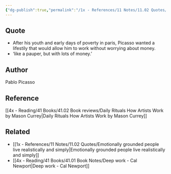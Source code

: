 ```yaml
---
{"dg-publish":true,"permalink":"/1x - References/11 Notes/11.02 Quotes/Like a pauper but with lots of money - Pablo Picasso/","title":"Like a pauper but with lots of money - Pablo Picasso","created":"2023-05-01T09:00:56.000+03:00","updated":"2024-02-14T20:18:40.769+03:00"}
---
```



## Quote
- After his youth and early days of poverty in paris, Picasso wanted a lifestily that would allow him to work without worrying about money.
- ‘like a pauper, but with lots of money.’ 

## Author
Pablo Picasso

## Reference
[[4x - Reading/41 Books/41.02 Book reviews/Daily Rituals How Artists Work by Mason Currey\|Daily Rituals How Artists Work by Mason Currey]]

## Related
- [[1x - References/11 Notes/11.02 Quotes/Emotionally grounded people live realistically and simply\|Emotionally grounded people live realistically and simply]]
- [[4x - Reading/41 Books/41.01 Book Notes/Deep work - Cal Newport\|Deep work - Cal Newport]]